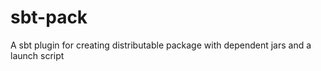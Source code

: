 sbt-pack
========

A sbt plugin for creating distributable package with dependent jars and a launch script